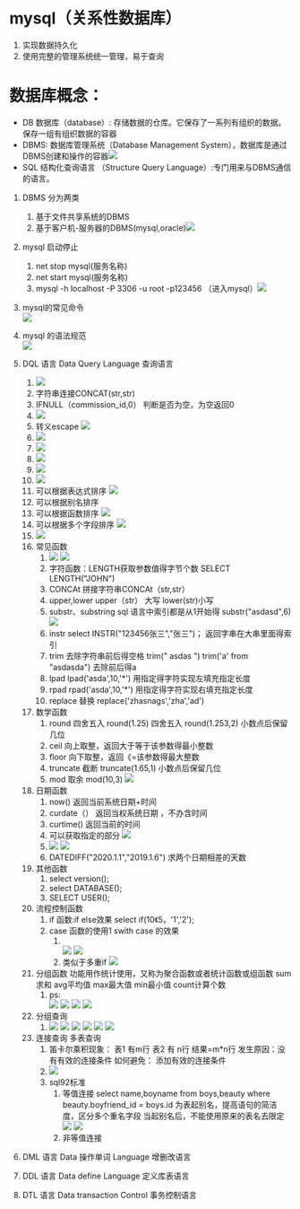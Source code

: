 # mysql（关系性数据库）
1. 实现数据持久化
2. 使用完整的管理系统统一管理，易于查询
# 数据库概念：
- DB 数据库（database）: 存储数据的仓库。它保存了一系列有组织的数据。保存一组有组织数据的容器
- DBMS:  数据库管理系统（Database Management System），数据库是通过DBMS创建和操作的容器![](../images/Snipaste_2021-03-07_20-32-28.png)
- SQL  结构化查询语言  （Structure Query Language）:专门用来与DBMS通信的语言。
1. DBMS 分为两类
   1. 基于文件共享系统的DBMS
   2. 基于客户机-服务器的DBMS(mysql,oracle)![](../images/Snipaste_2021-03-07_21-02-50.png)
2. mysql 启动停止
   1. net stop mysql(服务名称) 
   2. net start mysql(服务名称) 
   3. mysql -h localhost -P 3306 -u root -p123456 （进入mysql）![](../images/Snipaste_2021-03-07_21-13-45.png)
3. mysql的常见命令<br/>
![](../images/Snipaste_2021-03-07_21-27-41.png)

4. mysql 的语法规范<br/>![](../images/Snipaste_2021-03-07_21-31-45.png)
5. DQL 语言  Data Query Language  查询语言
   1. ![](../images/Snipaste_2021-03-08_17-20-12.png)
   2. 字符串连接CONCAT(str,str)
   3. IFNULL（commission_id,0） 判断是否为空，为空返回0
   4. ![](../images/Snipaste_2021-03-08_17-35-28.png)
   5. 转义escape ![](../images/Snipaste_2021-03-08_18-10-38.png)
   6.  ![](../images/Snipaste_2021-03-08_18-18-49.png)
   7.  ![](../images/Snipaste_2021-03-08_18-25-08.png)
   8.  ![](../images/Snipaste_2021-03-08_18-27-21.png)
   9.  ![](../images/Snipaste_2021-03-08_18-28-56.png)
   10. ![](../images/Snipaste_2021-03-08_19-05-15.png)  
   11. 可以根据表达式排序 ![](../images/Snipaste_2021-03-08_19-11-02.png)  
   12. 可以根据别名排序   
   13. 可以根据函数排序   ![](../images/Snipaste_2021-03-08_19-12-51.png)
   14. 可以根据多个字段排序   ![](../images/Snipaste_2021-03-08_19-14-11.png)
   15.  ![](../images/Snipaste_2021-03-08_19-16-59.png)
   16.  常见函数   
        1.   ![](../images/Snipaste_2021-03-08_19-24-17.png) ![](../images/Snipaste_2021-03-08_19-25-50.png)
        2.   字符函数：LENGTH获取参数值得字节个数  SELECT LENGTH("JOHN")
        3.   CONCAt 拼接字符串CONCAt（str,str）
        4.   upper,lower   upper（str） 大写  lower(str)小写
        5.   substr、substring sql 语言中索引都是从1开始得 substr("asdasd",6) ![](../images/Snipaste_2021-03-08_20-24-11.png)
        6.   instr select INSTR("123456张三","张三")；  返回字串在大串里面得索引
        7.   trim 去除字符串前后得空格 trim("  asdas ")   trim('a' from "asdasda")  去除前后得a
        8.   lpad lpad('asda',10,'*')   用指定得字符实现左填充指定长度
        9.   rpad rpad('asda',10,'*')   用指定得字符实现右填充指定长度
        10.  replace 替换  replace('zhasnags','zha','ad')
   17. 数学函数
       1.  round   四舍五入  round(1.25) 四舍五入 round(1.253,2) 小数点后保留几位
       2.  ceil 向上取整，返回大于等于该参数得最小整数
       3.  floor 向下取整，返回《=该参数得最大整数
       4.  truncate 截断  truncate(1.65,1)  小数点后保留几位
       5.  mod 取余 mod(10,3) ![](../images/Snipaste_2021-03-08_20-44-12.png)
   18. 日期函数
       1.  now() 返回当前系统日期+时间
       2.  curdate（） 返回当权系统日期 ，不办含时间
       3.  curtime() 返回当前的时间
       4.  可以获取指定的部分  ![](../images/Snipaste_2021-03-08_20-50-13.png)
       5.  ![](../images/Snipaste_2021-03-08_20-52-28.png) ![](../images/Snipaste_2021-03-08_20-53-06.png)
       6.  DATEDIFF("2020.1.1","2019.1.6")   求两个日期相差的天数
   19. 其他函数
       1.  select version();
       2.  select DATABASE();
       3.  SELECT USER();
   20. 流程控制函数
       1.   if 函数:if else效果  select if(10《5，'1','2');
       2.   case 函数的使用1  swith case 的效果
            1.   <br/>![](../images/Snipaste_2021-03-08_21-05-12.png) ![](../images/Snipaste_2021-03-08_21-09-24.png)
            2.   类似于多重if ![](../images/Snipaste_2021-03-08_21-12-21.png)
   21.  分组函数  功能用作统计使用，又称为聚合函数或者统计函数或组函数  sum求和 avg平均值 max最大值 min最小值 count计算个数
        1.   ps: <br/> ![](../images/Snipaste_2021-03-08_21-26-01.png) ![](../images/Snipaste_2021-03-08_21-37-13.png) ![](../images/Snipaste_2021-03-08_21-40-16.png) ![](../images/Snipaste_2021-03-08_21-44-20.png)
   22. 分组查询
       1.  ![](../images/Snipaste_2021-03-08_21-56-44.png) ![](../images/Snipaste_2021-03-08_21-58-54.png) ![](../images/Snipaste_2021-03-08_22-05-25.png) ![](../images/Snipaste_2021-03-08_22-13-08.png) ![](../images/Snipaste_2021-03-08_22-14-02.png) ![](../images/Snipaste_2021-03-08_22-22-07.png)
   23. 连接查询 多表查询
       1.  笛卡尔乘积现象： 表1 有m行 表2 有 n行 结果=m*n行 发生原因：没有有效的连接条件  如何避免： 添加有效的连接条件
       2.  ![](../images/Snipaste_2021-03-08_22-36-32.png)
       3.  sql92标准
           1.  等值连接 select name,boyname from boys,beauty where beauty.boyfriend_id = boys.id 为表起别名，提高语句的简洁度，区分多个重名字段 当起别名后，不能使用原来的表名去限定![](../images/Snipaste_2021-03-08_22-41-28.png) ![](../images/Snipaste_2021-03-09_14-11-20.png)
           2.  非等值连接
6. DML 语言  Data 操作单词 Language 增删改语言
7. DDL 语言  Data define Language   定义库表语言
8. DTL 语言  Data transaction Control 事务控制语言


